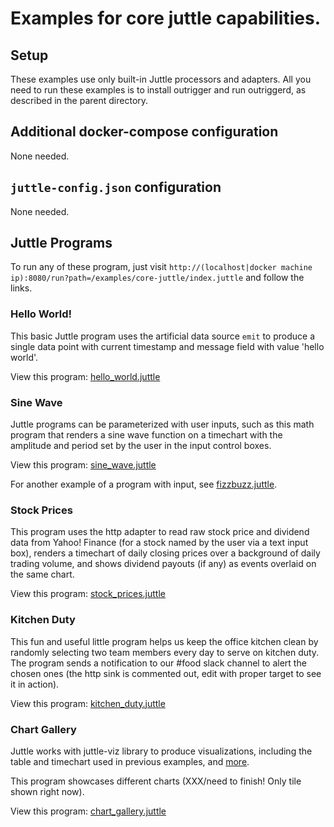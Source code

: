 # Examples for core juttle capabilities.

## Setup

These examples use only built-in Juttle processors and adapters.  All
you need to run these examples is to install outrigger and run
outriggerd, as described in the parent directory.

## Additional docker-compose configuration

None needed.

## ``juttle-config.json`` configuration

None needed.

## Juttle Programs

To run any of these program, just visit
``http://(localhost|docker machine ip):8080/run?path=/examples/core-juttle/index.juttle``
and follow the links.

### Hello World!

This basic Juttle program uses the artificial data source `emit` to produce a single
data point with current timestamp and message field with value 'hello world'.

View this program: [hello_world.juttle](./hello_world.juttle)

### Sine Wave

Juttle programs can be parameterized with user inputs, such as this math program
that renders a sine wave function on a timechart with the amplitude and period
set by the user in the input control boxes.

View this program: [sine_wave.juttle](./sine_wave.juttle)

For another example of a program with input, see [fizzbuzz.juttle](fizzbuzz.juttle).

### Stock Prices

This program uses the http adapter to read raw stock price and dividend data from
Yahoo! Finance (for a stock named by the user via a text input box),
renders a timechart of daily closing prices over a background of daily trading volume,
and shows dividend payouts (if any) as events overlaid on the same chart.

View this program: [stock_prices.juttle](./stock_prices.juttle)

### Kitchen Duty

This fun and useful little program helps us keep the office kitchen clean by
randomly selecting two team members every day to serve on kitchen duty.
The program sends a notification to our #food slack channel to alert the chosen ones
(the http sink is commented out, edit with proper target to see it in action).

View this program: [kitchen_duty.juttle](./kitchen_duty.juttle)

### Chart Gallery

Juttle works with juttle-viz library to produce visualizations, including the
table and timechart used in previous examples, and [more](http://juttle.github.io/juttle-viz/).

This program showcases different charts (XXX/need to finish! Only tile shown right now).

View this program: [chart_gallery.juttle](./chart_gallery.juttle)


